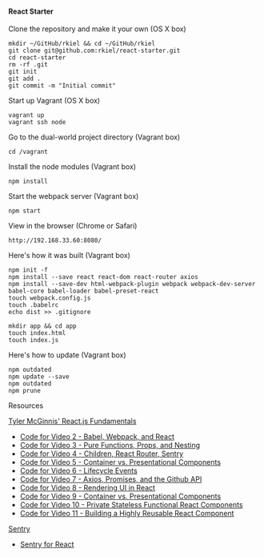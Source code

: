 #### React Starter

Clone the repository and make it your own (OS X box)

    mkdir ~/GitHub/rkiel && cd ~/GitHub/rkiel
    git clone git@github.com:rkiel/react-starter.git
    cd react-starter
    rm -rf .git
    git init
    git add .
    git commit -m "Initial commit"

Start up Vagrant (OS X box)

    vagrant up
    vagrant ssh node
    
Go to the dual-world project directory (Vagrant box)

    cd /vagrant
    
Install the node modules (Vagrant box)

    npm install

Start the webpack server (Vagrant box)

    npm start

View in the browser (Chrome or Safari)

    http://192.168.33.60:8080/

Here's how it was built (Vagrant box)

    npm init -f
    npm install --save react react-dom react-router axios
    npm install --save-dev html-webpack-plugin webpack webpack-dev-server babel-core babel-loader babel-preset-react
    touch webpack.config.js
    touch .babelrc
    echo dist >> .gitignore

    mkdir app && cd app
    touch index.html
    touch index.js

Here's how to update (Vagrant box)

    npm outdated
    npm update --save
    npm outdated
    npm prune
 
 Resources
 
 [Tyler McGinnis' React.js Fundamentals](http://www.reactjsprogram.com/)
 
* [Code for Video 2 - Babel, Webpack, and React](https://github.com/ReactjsProgram/React-Fundamentals/tree/video2)
* [Code for Video 3 - Pure Functions, Props, and Nesting](https://github.com/ReactjsProgram/React-Fundamentals/tree/video3)
* [Code for Video 4 - Children, React Router, Sentry](https://github.com/ReactjsProgram/React-Fundamentals/tree/video4)
* [Code for Video 5 - Container vs. Presentational Components](https://github.com/ReactjsProgram/React-Fundamentals/tree/video5)
* [Code for Video 6 - Lifecycle Events](https://github.com/ReactjsProgram/React-Fundamentals/tree/video6)
* [Code for Video 7 - Axios, Promises, and the Github API](https://github.com/ReactjsProgram/React-Fundamentals/tree/video7)
* [Code for Video 8 - Rendering UI in React](https://github.com/ReactjsProgram/React-Fundamentals/tree/video8)
* [Code for Video 9 - Container vs. Presentational Components](https://github.com/ReactjsProgram/React-Fundamentals/tree/video9)
* [Code for Video 10 - Private Stateless Functional React Components](https://github.com/ReactjsProgram/React-Fundamentals/tree/video10)
* [Code for Video 11 - Building a Highly Reusable React Component](https://github.com/ReactjsProgram/React-Fundamentals/tree/video11)


[Sentry](https://sentry.io/)
* [Sentry for React](https://docs.sentry.io/clients/javascript/integrations/react/)
